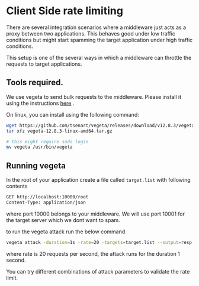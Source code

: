 # Client Side rate limiting

There are several integration scenarios where a middleware just acts as a proxy between two applications. This behaves good under low traffic conditions but might start spamming the target application under high traffic conditions. 

This setup is one of the several ways in which a middleware can throttle the requests to target applications. 

## Tools required. 

We use vegeta to send bulk requests to the middleware. Please install it using the instructions [here](https://github.com/tsenart/vegeta) .

On linux,  you can install using the following command:

```bash
wget https://github.com/tsenart/vegeta/releases/download/v12.8.3/vegeta-12.8.3-linux-amd64.tar.gz
tar xfz vegeta-12.8.3-linux-amd64.tar.gz

# this might require sudo login
mv vegeta /usr/bin/vegeta
```

## Running vegeta 

In the root of your application create a file called `target.list` with following contents
```bash
GET http://localhost:10000/root
Content-Type: application/json
```

where port 10000 belongs to your middleware. We will use port 10001 for the target server which we dont want to spam.

to run the vegeta attack run the below command 
```bash
vegeta attack -duration=1s -rate=20 -targets=target.list --output=resp.bin && vegeta report resp.bin
```

where rate is 20 requests per second, the attack runs for the duration 1 second.

You can try different combinations of attack parameters to validate the rate limit.